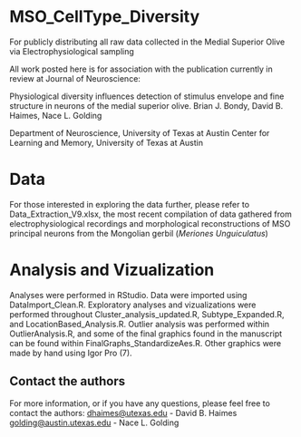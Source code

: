 # MSO_CellType_Diversity
For publicly distributing all raw data collected in the Medial Superior Olive via Electrophysiological sampling


All work posted here is for association with the publication currently in review at Journal of Neuroscience:

Physiological diversity influences detection of stimulus envelope and fine structure in neurons of the medial superior olive.
Brian J. Bondy, David B. Haimes, Nace L. Golding

Department of Neuroscience, University of Texas at Austin
Center for Learning and Memory, University of Texas at Austin


# Data
For those interested in exploring the data further, please refer to Data_Extraction_V9.xlsx, 
the most recent compilation of data gathered from electrophysiological recordings and morphological reconstructions of MSO principal neurons from the Mongolian gerbil (_Meriones Unguiculatus_)

# Analysis and Vizualization
Analyses were performed in RStudio. Data were imported using DataImport_Clean.R. Exploratory analyses and vizualizations were performed throughout Cluster_analysis_updated.R, Subtype_Expanded.R, and LocationBased_Analysis.R.
Outlier analysis was performed within OutlierAnalysis.R, and some of the final graphics found in the manuscript can be found within FinalGraphs_StandardizeAes.R. Other graphics were made by hand using Igor Pro (7).


## Contact the authors
For more information, or if you have any questions, please feel free to contact the authors:
dhaimes@utexas.edu - David B. Haimes
golding@austin.utexas.edu - Nace L. Golding

